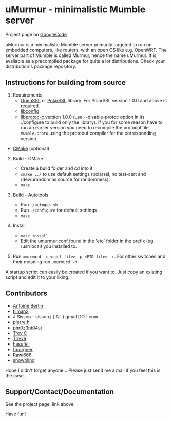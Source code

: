 uMurmur - minimalistic Mumble server
====================================
Project page on [GoogleCode](http://code.google.com/p/umurmur/)

uMurmur is a minimalistic Mumble server primarily targeted to run on embedded computers, like routers, with an open OS like e.g. OpenWRT. The server part of Mumble is called Murmur, hence the name uMurmur. It is available as a precompiled package for quite a lot distributions. Check your distribution's package repository.

Instructions for building from source
-------------------------------------
1. Requirements
	* [OpenSSL](http://www.openssl.org/) or [PolarSSL](http://polarssl.org/) library. For PolarSSL version 1.0.0 and above is required.
	* [libconfig](http://www.hyperrealm.com/libconfig/)
	* [libprotoc-c](http://code.google.com/p/protobuf-c/) version 1.0.0 (use --disable-protoc option in its ./configure to build only the library). If you for some reason have to run an earlier version you need to recompile the protocol file `Mumble.proto` using the protobuf compiler for the corresponding version.
  * [CMake](http://cmake.org) (optional)

2. Build - CMake
	* Create a build folder and cd into it
	* `cmake ../` to use default settings (polarssl, no test-cert and /dev/urandom as source for randomness).
	* `make`

2. Build - Autotools
	* Run `./autogen.sh`
	* Run `./configure` for default settings
	* `make`
   
3. Install
	* `make install`
	* Edit the umurmur.conf found in the 'etc' folder in the prefix (eg. /usr/local) you installed to.

4. Run `umurmurd -c <conf file> -p <PID file> -r`. For other switches and their meaning run `umurmurd -h`

A startup script can easily be created if you want to. Just copy an existing script and edit it to your liking.

Contributors
------------
* [Antoine Bertin](https://github.com/Diaoul)
* [tilman2](http://code.google.com/u/@UhZTSlBWAxNMWgU%3D/)
* J Sisson - sisson.j ( AT ) gmail DOT com
* [pierre.h](http://code.google.com/u/@VBRUQ1ZTAhNEXwJ9/)
* [phr0z3nt04st](https://github.com/phr0z3nt04st)
* [Troy C](https://github.com/troxor)
* [Trivve](https://github.com/Trivve)
* [hasufell](https://github.com/hasufell)
* [fmorgner](https://github.com/fmorgner)
* [Rawi666](https://github.com/Rawi666)
* [snowblind](https://github.com/snowblind)

Hope I didn't forget anyone... Please just send me a mail if you feel this is the case.

Support/Contact/Documentation
-----------------------------
See the project page, link above.

Have fun!
